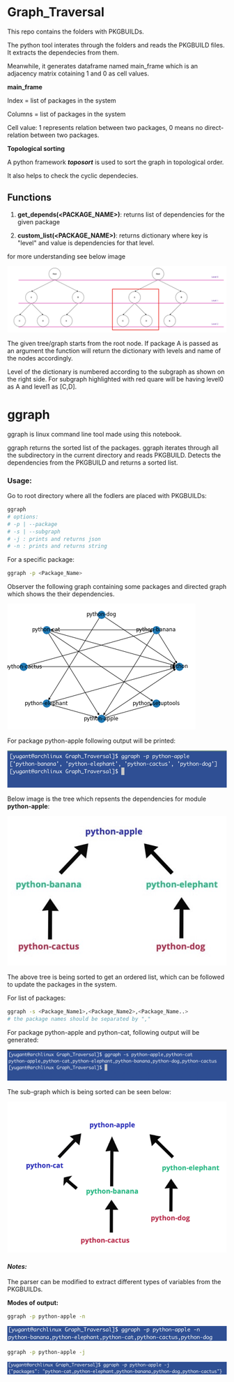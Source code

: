 # Graph_Traversal



This repo contains the folders with PKGBUILDs.



The python tool interates through the folders and reads the PKGBUILD files. It extracts the dependecies from them.

Meanwhile, it generates dataframe named main_frame which is an adjacency matrix cotaining 1 and 0 as cell values.



**main_frame**

Index = list of packages in the system

Columns = list of packages in the system

Cell value: 1 represents relation between two packages, 0 means no direct-relation between two packages.



**Topological sorting**

A python framework ***toposort*** is used to sort the graph in topological order.

It also helps to check the cyclic dependecies.



## Functions

1. **get_depends(<PACKAGE_NAME>)**: returns list of dependencies for the given package

2. **custom_list(<PACKAGE_NAME>)**: returns dictionary where key is "level" and value is dependencies for that level.

for more understanding see below image 

![graph](./graph2.png)

The given tree/graph starts from the root node. If package A is passed as an argument the function will return the dictionary with levels and name of the nodes accordingly.

Level of the dictionary is numbered according to the subgraph as shown on the right side. For subgraph highlighted with red quare will be having level0 as A and level1 as [C,D].



# ggraph

ggraph is linux command line tool made using this notebook.

ggraph returns the sorted list of the packages. ggraph iterates through all the subdirectory in the current directory and reads PKGBUILD. Detects the dependencies from the PKGBUILD and returns a sorted list.



### Usage:

Go to root directory where all the fodlers are placed with PKGBUILDs:

```sh
ggraph
# options:
# -p | --package
# -s | --subgraph
# -j : prints and returns json 
# -n : prints and returns string
```

For a specific package:

```sh
ggraph -p <Package_Name>
```



Observer the following graph containing some packages and directed graph which shows the their dependencies.

<img src="./graph.png">



For package python-apple following output will be printed:

<img src="./Screenshot 2020-09-01 at 3.36.14 PM.png">



Below image is the tree which repsents the dependencies for module **python-apple**:

<img src="./tree.jpg">

The above tree is being sorted to get an ordered list, which can be followed to update the packages in the system.

For list of packages:

```sh
ggraph -s <Package_Name1>,<Package_Name2>,<Package_Name..>
# the package names should be separated by ","
```

For package python-apple and python-cat, following output will be generated:

<img src="./Screenshot 2020-09-14 at 4.06.58 PM.png" >

The sub-graph which is being sorted can be seen below:

<img src="./tree2.png">

#### *Notes:*

The parser can be modified to extract different types of variables from the PKGBUILDs.



**Modes of output:**

```sh
ggraph -p python-apple -n
```

<img src="./Screenshot 2020-10-06 at 4.13.35 PM.png">



```sh
ggraph -p python-apple -j
```

<img src="./Screenshot 2020-10-06 at 4.15.38 PM.png">
